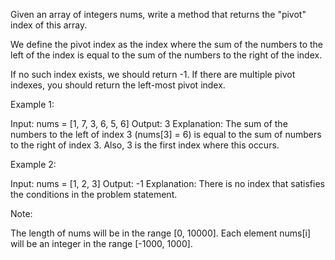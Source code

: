 Given an array of integers nums, write a method that returns the "pivot" index of this array.

We define the pivot index as the index where the sum of the numbers to the left of the index is equal to the sum of the numbers to the right of the index.

If no such index exists, we should return -1. If there are multiple pivot indexes, you should return the left-most pivot index.

Example 1:

Input:
nums = [1, 7, 3, 6, 5, 6]
Output: 3
Explanation:
The sum of the numbers to the left of index 3 (nums[3] = 6) is equal to the sum of numbers to the right of index 3.
Also, 3 is the first index where this occurs.


Example 2:

Input:
nums = [1, 2, 3]
Output: -1
Explanation:
There is no index that satisfies the conditions in the problem statement.


Note:

The length of nums will be in the range [0, 10000].
Each element nums[i] will be an integer in the range [-1000, 1000].